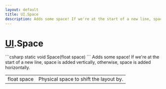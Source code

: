 ```yaml
---
layout: default
title: UI.Space
description: Adds some space! If we're at the start of a new line, space is added vertically, otherwise, space is added horizontally.
---
```

# [UI]({{site.url}}/Pages/StereoKit/UI.html).Space

<div class='signature' markdown='1'>
```csharp
static void Space(float space)
```
Adds some space! If we're at the start of a new line,
space is added vertically, otherwise, space is added
horizontally.
</div>

|  |  |
|--|--|
|float space|Physical space to shift the layout by.|




